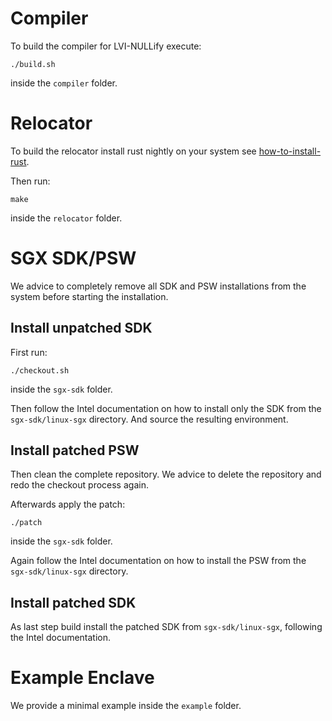 # Compiler
To build the compiler for LVI-NULLify execute:
```
./build.sh
```
inside the `compiler` folder.

# Relocator
To build the relocator install rust nightly on your system see [how-to-install-rust](https://www.rust-lang.org/tools/install).

Then run:
```
make
```
inside the `relocator` folder.

# SGX SDK/PSW
We advice to completely remove all SDK and PSW installations from the system before starting the installation.

## Install unpatched SDK
First run:
```
./checkout.sh
```
inside the `sgx-sdk` folder.

Then follow the Intel documentation on how to install only the SDK from the `sgx-sdk/linux-sgx` directory.
And source the resulting environment.

## Install patched PSW
Then clean the complete repository. We advice to delete the repository and redo the checkout process again.

Afterwards apply the patch:
```
./patch
```
inside the `sgx-sdk` folder.

Again follow the Intel documentation on how to install the PSW from the `sgx-sdk/linux-sgx` directory.

## Install patched SDK
As last step build install the patched SDK from `sgx-sdk/linux-sgx`, following the Intel documentation. 

# Example Enclave
We provide a minimal example inside the `example` folder.